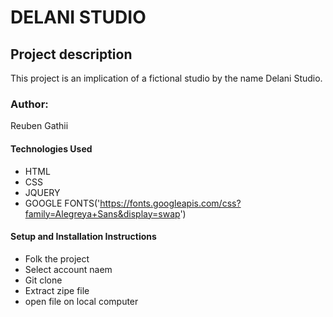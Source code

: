 # DELANI STUDIO
## Project description
This project is an implication of a fictional studio by the name Delani Studio.
### Author:
Reuben Gathii
#### Technologies Used
* HTML
* CSS
* JQUERY
* GOOGLE FONTS('https://fonts.googleapis.com/css?family=Alegreya+Sans&display=swap')
#### Setup and Installation Instructions
* Folk the project
* Select account naem
* Git clone
* Extract zipe file
* open file on local computer





